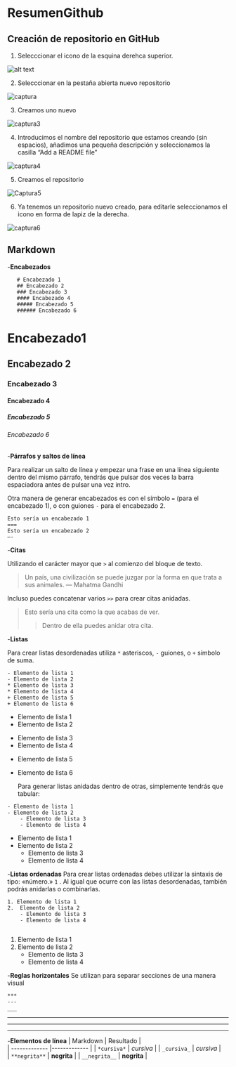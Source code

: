 # ResumenGithub
## Creación de repositorio en GitHub

1. Selecccionar el icono de la esquina derehca superior. 

![alt text](https://github.com/juliasuarz/resumenGithub/blob/main/Captura%20de%20pantalla%202022-09-20%20a%20las%2020.44.10.png?raw=true)



2. Selecccionar en la pestaña abierta nuevo repositorio
    
![captura](https://github.com/juliasuarz/resumenGithub/blob/main/Captura%20de%20pantalla%202022-09-20%20a%20las%2020.44.24.png?raw=true)

        
        
3. Creamos uno nuevo
   
![captura3](https://github.com/juliasuarz/resumenGithub/blob/main/Captura%20de%20pantalla%202022-09-20%20a%20las%2020.44.34.png?raw=true)
     
     
4. Introducimos el nombre del repositorio que estamos creando (sin espacios), añadimos una pequeña descripción y seleccionamos la casilla “Add a README       file”

![captura4](https://github.com/juliasuarz/resumenGithub/blob/main/Captura%20de%20pantalla%202022-09-20%20a%20las%2020.44.44.png?raw=true)
    
    
5. Creamos el repositorio
    
![Captura5](https://github.com/juliasuarz/resumenGithub/blob/main/Captura%20de%20pantalla%202022-09-20%20a%20las%2020.45.03.png?raw=true)
    
    
6. Ya tenemos un repositorio nuevo creado, para editarle seleccionamos el icono en forma de lapiz de la derecha.

![captura6](https://github.com/juliasuarz/resumenGithub/blob/main/Captura%20de%20pantalla%202022-09-20%20a%20las%2020.46.31.png?raw=true)
    
    
    
## Markdown
-**Encabezados**
 ```
    # Encabezado 1
    ## Encabezado 2
    ### Encabezado 3
    #### Encabezado 4
    ##### Encabezado 5
    ###### Encabezado 6
```

   # Encabezado1
   ## Encabezado 2
   ### Encabezado 3
   #### Encabezado 4
   ##### Encabezado 5
   ###### Encabezado 6
     
       
  
-**Párrafos y saltos de línea**
  
   Para realizar un salto de línea y empezar una frase en una línea siguiente dentro del mismo párrafo, tendrás que pulsar dos veces la barra espaciadora       antes de pulsar una vez intro.
  
   Otra manera de generar encabezados es con el símbolo ` = ` (para el encabezado 1), o con guiones ` - ` para el encabezado 2.
     
   ```
   Esto sería un encabezado 1
===
Esto sería un encabezado 2
—-
````
   
     
       
-**Citas**

   Utilizando el carácter mayor que ` > ` al comienzo del bloque de texto.
     
   > Un país, una civilización se puede juzgar por la forma en que trata a sus animales.  — Mahatma Gandhi

   Incluso puedes concatenar varios ` >> ` para crear citas anidadas.
   > Esto sería una cita como la que acabas de ver.
> 
> > Dentro de ella puedes anidar otra cita.

  
  
-**Listas**

   Para crear listas desordenadas utiliza ` * ` asteriscos, ` - ` guiones, o ` + ` símbolo de suma.
   
````
- Elemento de lista 1
- Elemento de lista 2
* Elemento de lista 3
* Elemento de lista 4
+ Elemento de lista 5
+ Elemento de lista 6
````
- Elemento de lista 1
- Elemento de lista 2
* Elemento de lista 3
* Elemento de lista 4
+ Elemento de lista 5
+ Elemento de lista 6

  
    Para generar listas anidadas dentro de otras, simplemente tendrás que tabular:
  
````
- Elemento de lista 1
- Elemento de lista 2
    - Elemento de lista 3
    - Elemento de lista 4
 ````

- Elemento de lista 1
- Elemento de lista 2
    - Elemento de lista 3
    - Elemento de lista 4

  
-**Listas ordenadas**
Para crear listas ordenadas debes utilizar la sintaxis de tipo: «número.» ` 1 ` . Al igual que ocurre con las listas desordenadas, también podrás anidarlas o combinarlas.

`````
1. Elemento de lista 1
2.  Elemento de lista 2
    - Elemento de lista 3
    - Elemento de lista 4
        
`````
1. Elemento de lista 1
2.  Elemento de lista 2
    - Elemento de lista 3
    - Elemento de lista 4


-**Reglas horizontales**
    Se utilizan para separar secciones de una manera visual
`````
***
---
___
`````
***
---
___

-**Elementos de línea**
| Markdown      | Resultado     |       
| ------------- |-------------  | 
| `*cursiva*`   | *cursiva*     | 
| `_cursiva_`   | _cursiva_     |   
| `**negrita**`	| **negrita**   |
| `__negrita__`	| __negrita__   |




        



   

   
    
    
